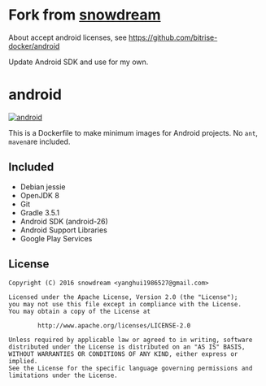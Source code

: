 # Fork from [snowdream](https://github.com/snowdream/dockerfiles)

About accept android licenses, see https://github.com/bitrise-docker/android

Update Android SDK and use for my own.

# android
[![android](http://dockeri.co/image/alwaystest/androidci)](https://hub.docker.com/r/alwaystest/androidci/)

This is a Dockerfile to make minimum images for Android projects.
No `ant`, `maven`are included.

## Included
* Debian jessie
* OpenJDK 8
* Git
* Gradle 3.5.1
* Android SDK (android-26)
* Android Support Libraries
* Google Play Services

## License
```
Copyright (C) 2016 snowdream <yanghui1986527@gmail.com>

Licensed under the Apache License, Version 2.0 (the "License");
you may not use this file except in compliance with the License.
You may obtain a copy of the License at

        http://www.apache.org/licenses/LICENSE-2.0

Unless required by applicable law or agreed to in writing, software
distributed under the License is distributed on an "AS IS" BASIS,
WITHOUT WARRANTIES OR CONDITIONS OF ANY KIND, either express or implied.
See the License for the specific language governing permissions and
limitations under the License.
```
